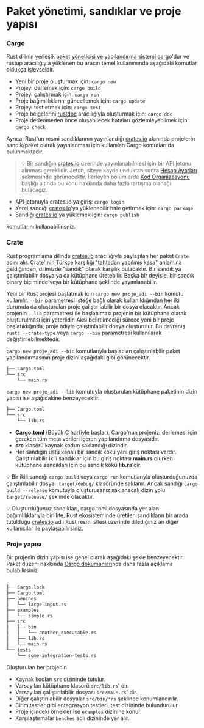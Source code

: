 # Paket yönetimi, sandıklar ve proje yapısı
### Cargo
Rust dilinin yerleşik [paket yöneticisi ve yapılandırma sistemi cargo](https://doc.rust-lang.org/cargo/)'dur ve rustup aracılığıyla yüklenen bu aracın temel kullanımında aşağıdaki komutlar oldukça işlevseldir.

- Yeni bir proje oluşturmak için: `cargo new`
- Projeyi derlemek için: `cargo build`
- Projeyi çalıştırmak için: `cargo run`
- Proje bağımlılıklarını güncellemek için: `cargo update`
- Projeyi test etmek için: `cargo test`
- Proje belgelerini [rustdoc](https://doc.rust-lang.org/stable/rustdoc/) aracılığıyla oluşturmak için: `cargo doc`
- Proje derlenmeden önce oluşabilecek hataları gözlemleyebilmek için: `cargo check`

Ayrıca, Rust'un resmi sandıklarının yayınlandığı [crates.io](https://crates.io/) alanında projelerin sandık/paket olarak yayınlanması için kullanılan Cargo komutları da bulunmaktadır.

>💡 Bir sandığın [crates.io](https://crates.io/) üzerinde yayınlanabilmesi için bir API jetonu alınması gereklidir. Jeton, siteye kaydolunduktan sonra [Hesap Ayarları](https://crates.io/me) sekmesinde görünecektir. İlerleyen bölümlerde [Kod Organizasyonu](dorduncu-adim/kod-organizasyonu.md) başlığı altında bu konu hakkında daha fazla tartışma olanağı bulacağız. 

 * API jetonuyla crates.io'ya giriş: `cargo login`
 * Yerel sandığı [crates.io](https://crates.io/)'ya yüklenebilir hale getirmek için: `cargo package`
 * Sandığı [crates.io](https://crates.io/)'ya yüklemek için: `cargo publish`

komutlarını kullanabilirisniz.

### Crate
Rust programlama dilinde [crates.io](https://crates.io) aracılığıyla paylaşılan her paket `Crate` adını alır. Crate' nin Türkçe karşılığı "tahtadan yapılmış kasa" anlamına geldiğinden, dilimizde "sandık" olarak karşılık bulacaktır. Bir sandık ya çalıştırılabilir dosya ya da kütüphane üretebilir. Başka bir deyişle, bir sandık binary biçiminde veya bir kütüphane şeklinde yayımlanabilir.

Yeni bir Rust projesi başlatmak için `cargo new proje_adı --bin` komutu kullanılır. `--bin` parametresi isteğe bağlı olarak kullanıldığından her iki durumda da oluşturulan proje çalıştırılabilir bir dosya olacaktır. Ancak projenin `--lib` parametresi ile başlatılması projenin bir kütüphane olarak oluşturulması için yeterlidir. Aksi belirtilmediği sürece yeni bir proje başlatıldığında, proje adıyla çalıştırılabilir dosya oluşturulur. Bu davranış `rustc --crate-type` veya `cargo --bin` parametresi kullanılarak değiştirilebilmektedir. 

`cargo new proje_adi --bin` komutlarıyla başlatılan çalıştırılabilir paket yapılandırmasının proje dizini aşağıdaki gibi görünecektir.

```Rust
├── Cargo.toml
└── src
    └── main.rs
````

`cargo new proje_adi --lib` komutuyla oluşturulan kütüphane paketinin dizin yapısı ise aşağıdakine benzeyecektir.

```Rust
├── Cargo.toml
└── src
    └── lib.rs
````
* **Cargo.toml** (Büyük C harfiyle başlar), Cargo'nun projenizi derlemesi için gereken tüm meta verileri içeren yapılandırma dosyasıdır.
* **src** klasörü kaynak kodun saklandığı dizindir.
* Her sandığın üstü kapalı bir sandık kökü yani giriş noktası vardır. Çalıştırılabilir ikili sandıklar için bu giriş noktası **main.rs** olurken kütüphane sandıkları için bu sandık kökü **lib.rs**'dir.

💡 Bir ikili sandığı `cargo build` veya `cargo run` komutlarıyla oluşturduğunuzda çalıştırılabilir dosya ` target/debug/` klasöründe saklanır. Ancak sandığı `cargo build --release` komutuyla oluşturusanız saklanacak dizin yolu `target/release/` şeklinde olacaktır.  

💡 Oluşturduğunuz sandıkları, cargo.toml dosyasında yer alan bağımlılıklarıyla birlikte, Rust ekosisteminde üretilen sandıkların bir arada tutulduğu [crates.io](https://crates.io) adlı Rust resmi sitesi üzerinde dilediğiniz an diğer kullanıcılar ile paylaşabilirsiniz.

### Proje yapısı
Bir projenin dizin yapısı ise genel olarak aşağıdaki şekle benzeyecektir. Paket düzeni hakkında [Cargo dökümanları](https://doc.rust-lang.org/cargo/guide/project-layout.html)nda daha fazla açıklama bulabilirsiniz
```Rust
.
├── Cargo.lock
├── Cargo.toml
├── benches
│   └── large-input.rs
├── examples
│   └── simple.rs
├── src
│   ├── bin
│   │   └── another_executable.rs
│   ├── lib.rs
│   └── main.rs
└── tests
    └── some-integration-tests.rs
````
Oluşturulan her projenin
- Kaynak kodları `src` dizininde tutulur.
- Varsayılan kütüphane klasörü `src/lib.rs`' dir.
- Varsayılan çalıştırılabilir dosyası `src/main.rs`' dir.
- Diğer çalıştırılabilir dosyalar `src/bin/*rs` şeklinde konumlandırılır.
- Birim testler gibi entegrasyon testleri, test dizininde bulundurulur. 
- Proje içindeki örnekler ise `examples` dizinine konur.
- Karşılaştırmalar `benches` adlı dizininde yer alır.
